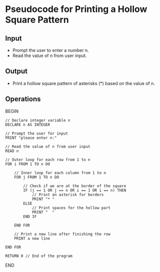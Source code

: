 # Pseudocode for Printing a Hollow Square Pattern

## Input
- Prompt the user to enter a number n.
- Read the value of n from user input.

## Output
- Print a hollow square pattern of asterisks (*) based on the value of n.

## Operations
BEGIN

    // Declare integer variable n
    DECLARE n AS INTEGER
    
    // Prompt the user for input
    PRINT "please enter n:"
    
    // Read the value of n from user input
    READ n
    
    // Outer loop for each row from 1 to n
    FOR i FROM 1 TO n DO
        
        // Inner loop for each column from 1 to n
        FOR j FROM 1 TO n DO
            
            // Check if we are at the border of the square
            IF (j == 1 OR j == n OR i == 1 OR i == n) THEN
                // Print an asterisk for borders
                PRINT "* "
            ELSE
                // Print spaces for the hollow part
                PRINT "  "
            END IF
            
        END FOR
        
        // Print a new line after finishing the row
        PRINT a new line
    
    END FOR

    RETURN 0 // End of the program

END
